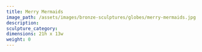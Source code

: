 ```yaml
---
title: Merry Mermaids
image_path: /assets/images/bronze-sculptures/globes/merry-mermaids.jpg
description:
sculpture_category:
dimensions: 21h x 13w
weight: 0
---
```



